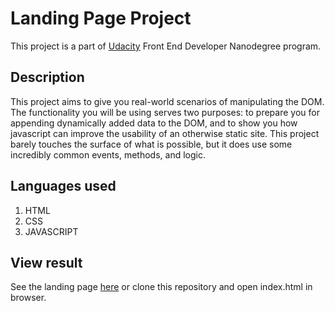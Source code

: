 # Landing Page Project
This project is a part of [Udacity](https://www.udacity.com/) Front End Developer Nanodegree program. 

## Description
This project aims to give you real-world scenarios of manipulating the DOM. The functionality you will be using serves two purposes: to prepare you for appending dynamically added data to the DOM, and to show you how javascript can improve the usability of an otherwise static site. This project barely touches the surface of what is possible, but it does use some incredibly common events, methods, and logic.

## Languages used
1. HTML
2. CSS
3. JAVASCRIPT

## View result
See the landing page [here](https://landing-page-udacity-nine.vercel.app) or clone this repository and open index.html in browser.
